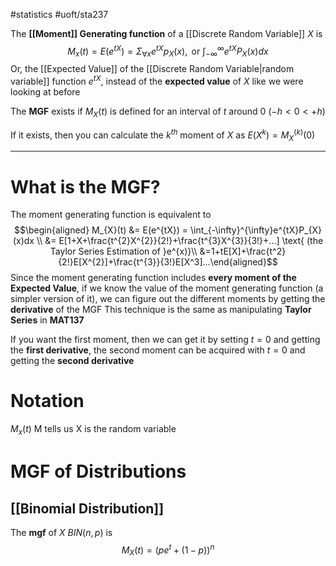 #statistics #uoft/sta237 

The **[[Moment]] Generating function** of a [[Discrete Random Variable]] $X$ is $$M_x(t)=E(e^{tX})= \Sigma_{\forall x}e^{tX}p_{X}(x), \text{ or } \int_{-\infty}^{\infty}e^{tX}P_{X}(x)dx
$$Or, the [[Expected Value]] of the [[Discrete Random Variable|random variable]] function $e^{tX}$, instead of the **expected value** of $X$ like we were looking at before

The **MGF** exists if $M_{X}(t)$ is defined for an interval of $t$ around 0 ($-h<0<+h$)

If it exists, then you can calculate the $k^{th}$ moment of $X$ as $E(X^{k})=M_{X}^{(k)}(0)$

---
# What is the MGF?
The moment generating function is equivalent to
$$\begin{aligned} M_{X}(t) &= E(e^{tX}) = \int_{-\infty}^{\infty}e^{tX}P_{X}(x)dx \\ &= E[1+X+\frac{t^{2}X^{2}}{2!}+\frac{t^{3}X^{3}}{3!}+...] \text{ (the Taylor Series Estimation of }e^{x)}\\ &=1+tE[X]+\frac{t^2}{2!}E[X^{2}]+\frac{t^{3}}{3!}E[X^3]...\end{aligned}$$
Since the moment generating function includes **every moment of the Expected Value**, if we know the value of the moment generating function (a simpler version of it), we can figure out the different moments by getting the **derivative** of the MGF
This technique is the same as manipulating **Taylor Series** in **MAT137**

If you want the first moment, then we can get it by setting $t=0$ and getting the **first derivative**, the second moment can be acquired with $t=0$ and getting the **second derivative**
# Notation
$M_{x}(t)$
M tells us 
X is the random variable
# MGF of Distributions

## [[Binomial Distribution]]
The **mgf** of $X~BIN(n,p)$ is $$M_{X}(t)=(pe^{t}+(1-p))^n$$